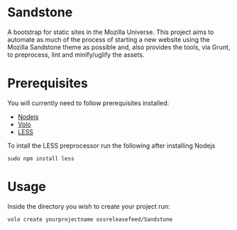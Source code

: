 Sandstone
=========

A bootstrap for static sites in the Mozilla Universe. This project aims to automate as much
of the process of starting a new website using the Mozilla Sandstone theme as possible and,
also provides the tools, via Grunt, to preprocess, lint and minify/uglify the assets.

Prerequisites
=============

You will currently need to follow prerequisites installed:

* [Nodejs][nodejs]
* [Volo][volo]
* [LESS][less]

To intall the LESS preprocessor run the following after installing Nodejs

    sudo npm install less

[nodejs]: http://nodejs.org
[volo]: https://github.com/volojs/volo
[less]: https://github.com/cloudhead/less.js

Usage
=====

Inside the directory you wish to create your project run:

    volo create yourprojectname ossreleasefeed/Sandstone
